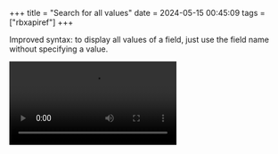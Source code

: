 +++
title = "Search for all values"
date = 2024-05-15 00:45:09
tags = ["rbxapiref"]
+++

Improved syntax: to display all values of a field, just use the field name
without specifying a value.

![](00.mp4)
